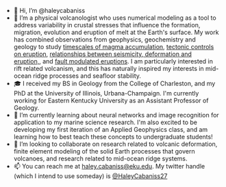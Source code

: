 - 👋 Hi, I’m @haleycabaniss
- 🌋 I’m a physical volcanologist who uses numerical modeling as a tool to address variability in crustal stresses that influence the formation, migration, evolution and eruption of melt at the Earth's surface. My work has combined observations from geophysics, geochemistry and geology to study <a href="https://agupubs.onlinelibrary.wiley.com/doi/full/10.1029/2018GL077393">timescales of magma accumulation</a>, <a href="https://agupubs.onlinelibrary.wiley.com/doi/full/10.1029/2018GL077393">tectonic controls on eruption</a>, <a href="https://www.nature.com/articles/s41598-020-67043-0">relationships between seismicity, deformation and eruption,</a>, and <a href="https://agu.confex.com/agu/fm21/meetingapp.cgi/Paper/959107">fault modulated eruptions</a>. I am particularly interested in rift related volcanism, and this has naturally inspired my interests in mid-ocean ridge processes and seafloor stability.
- 🎓 I received my BS in Geology from the College of Charleston, and my PhD at the University of Illinois, Urbana-Champaign. I'm currently working for Eastern Kentucky University as an Assistant Professor of Geology.
- 🌱 I’m currently learning about neural networks and image recognition for application to my marine science research. I'm also excited to be developing my first iteration of an Applied Geophysics class, and am learning how to best teach these concepts to undergraduate students!
- 💞️ I’m looking to collaborate on research related to volcanic deformation, finite element modeling of the solid Earth processes that govern volcanoes, and research related to mid-ocean ridge systems.
- 📫 You can reach me at haley.cabaniss@eku.edu. My twitter handle (which I intend to use someday) is <a href="https://twitter.com/HaleyCabaniss27">@HaleyCabaniss27</a>
<!---
haleycabaniss/haleycabaniss is a ✨ special ✨ repository because its `README.md` (this file) appears on your GitHub profile.
You can click the Preview link to take a look at your changes.
--->

